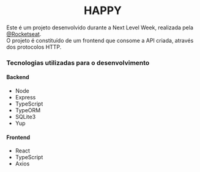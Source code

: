 # <center>HAPPY</center>

Este é um projeto desenvolvido durante a Next Level Week, realizada pela [@Rocketseat](https://github.com/Rocketseat).\
O projeto é constituído de um frontend que consome a API criada, através dos protocolos HTTP. 

### Tecnologias utilizadas para o desenvolvimento 

#### Backend
* Node
* Express
* TypeScript
* TypeORM
* SQLite3
* Yup

#### Frontend
* React
* TypeScript
* Axios
